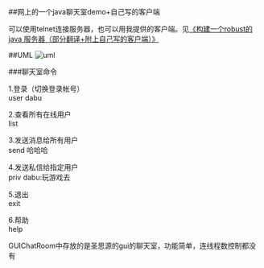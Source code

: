 ##网上的一个java聊天室demo+自己写的客户端




可以使用telnet连接服务器，也可以用我提供的客户端。见[《构建一个robust的java 服务器（部分翻译+附上自己写的客户端）》](http://www.dabu.info/build-an-robust-java-chatroom-server.html)



##UML
![uml](https://github.com/ksharpdabu/ChatRoom/blob/master/src/uml/uml.jpg)


###聊天室命令

1.登录（切换登录帐号）  
user  dabu


2.查看所有在线用户  
list


3.发送消息给所有用户  
send  哈哈哈

4.发送私信给指定用户  
priv  dabu:玩游戏去

5.退出  
exit

6.帮助  
help



GUIChatRoom中存放的是圣思源的gui的聊天室，功能简单，连线程数控制都没有
